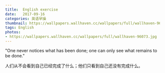 ```yaml
---
title:  English exercise
date:   2017-09-16
categories: 英语早操
thumbnail: https://wallpapers.wallhaven.cc/wallpapers/full/wallhaven-96073.jpg
tags: English
photos:
- https://wallpapers.wallhaven.cc/wallpapers/full/wallhaven-96073.jpg
---
```


"One never notices what has been done; one can only see what remains to be done."
<p>人们从不会看到自己已经完成了什么；他们只看到自己还没有完成什么。</p>
